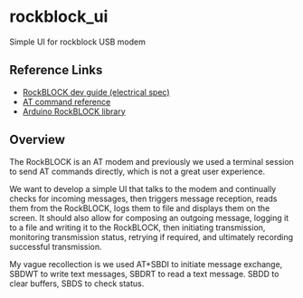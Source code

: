 # rockblock_ui
Simple UI for rockblock USB modem

## Reference Links
* [RockBLOCK dev guide (electrical spec)](http://rockblock.rock7mobile.com/downloads/RockBLOCK-Developer-Guide.pdf)
* [AT command reference](http://rockblock.rock7mobile.com/downloads/IRDM_ISU_ATCommandReferenceMAN0009_Rev2.0_ATCOMM_Oct2012.pdf)
* [Arduino RockBLOCK library](http://arduiniana.org/libraries/iridiumsbd/)

## Overview
The RockBLOCK is an AT modem and previously we used a terminal session to send
AT commands directly, which is not a great user experience.

We want to develop a simple UI that talks to the modem and continually checks
for incoming messages, then triggers message reception, reads them from the
RockBLOCK, logs them to file and displays them on the screen. It should also
allow for composing an outgoing message, logging it to a file and writing it to
the RockBLOCK, then initiating transmission, monitoring transmission status,
retrying if required, and ultimately recording successful transmission.

My vague recollection is we used AT+SBDI to initiate message exchange, SBDWT to
write text messages, SBDRT to read a text message. SBDD to clear buffers, SBDS
to check status.

